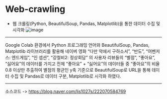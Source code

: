 # Web-crawling

* 웹 크롤링(Python, BeautifulSoup, Pandas, Matplotlib)을 통한 데이터 수집 및 시각화
![image](https://user-images.githubusercontent.com/59761622/134150581-8da94500-ca4f-485e-9fc3-4116c4ca9e08.png)
***
Google Colab 환경에서 Python 프로그래밍 언어와 BeautifulSoup, Pandas, Matplotlib 라이브러리를 활용해 네이버 영화 “다만 악에서 구하소서”, “반도”, “어벤저스: 엔드게임”, “인
셉션”, “강철비2: 정상회담” 의 사용자 리뷰들의 “별점”, “좋아요”, “싫어요”의 데이터를 가지고 전체 “좋아요” + “싫어요”의 데이터들 중 “좋아요”의 비율 0.8 이상만 추출하여 별점의 평균인 y축 기준으로 BeautifulSoup로 URL을 통해 데이터 수집 및 Pandas로 데이터 구분, Matplotlib로 시각화 하였다.
***
소스코드 -> https://blog.naver.com/ljs1027s/222070584769

